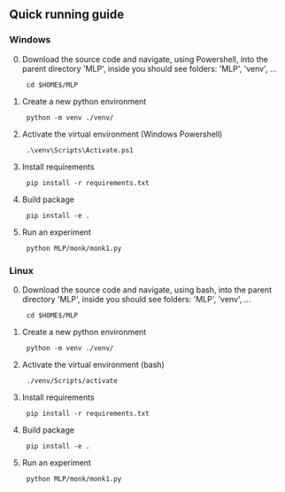 ## Quick running guide

### Windows

0. Download the source code and navigate, using Powershell, into the parent directory 'MLP', inside you should see folders: 'MLP', 'venv', ...

        cd $HOME$/MLP

1. Create a new python environment

        python -m venv ./venv/

2. Activate the virtual environment (Windows Powershell)

        .\venv\Scripts\Activate.ps1

3. Install requirements

        pip install -r requirements.txt

4. Build package

        pip install -e .

5. Run an experiment

        python MLP/monk/monk1.py

### Linux

0. Download the source code and navigate, using bash, into the parent directory 'MLP', inside you should see folders: 'MLP', 'venv', ...

        cd $HOME$/MLP

1. Create a new python environment

        python -m venv ./venv/

2. Activate the virtual environment (bash)

        ./venv/Scripts/activate

3. Install requirements

        pip install -r requirements.txt

4. Build package

        pip install -e .

5. Run an experiment

        python MLP/monk/monk1.py
